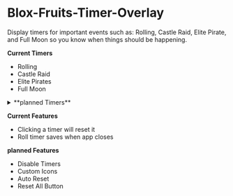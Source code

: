 # Blox-Fruits-Timer-Overlay
Display timers for important events such as: Rolling, Castle Raid, Elite Pirate, and Full Moon so you know when things should be happening.

**Current Timers**
- Rolling
- Castle Raid
- Elite Pirates
- Full Moon

<details>
<summary>**planned Timers**</summary>
- General
  - Rolling
  - Castle Raid
  - Elite Pirates
  - Full Moon
- Bosses
  - First Sea
    - Gorilla King
    - Chef
    - The Saw
    - Yeti
    - Mob Leader
    - Vice Admiral
    - Saber Expert
    - Warden
    - Chief Warden
    - Swan
    - Magma Admiral
    - Fishman Lord
    - Wysper
    - Thunder God
    - Cyborg (Boss)
  - Second Sea
    - Diamond (Boss)
    - Jeremy
    - Orbitus
    - Don Swan
    - Smoke Admiral
    - Awakened Ice Admiral
    - Tide Keeper
  - Third sea
    - Stone
    - Hydra Leader
    - Kilo Admiral
    - Captain Elephant
    - Beautiful Pirate
    - Longma
    - Cake Queen
</details>

**Current Features**
- Clicking a timer will reset it
- Roll timer saves when app closes

**planned Features**
- Disable Timers
- Custom Icons
- Auto Reset
- Reset All Button
